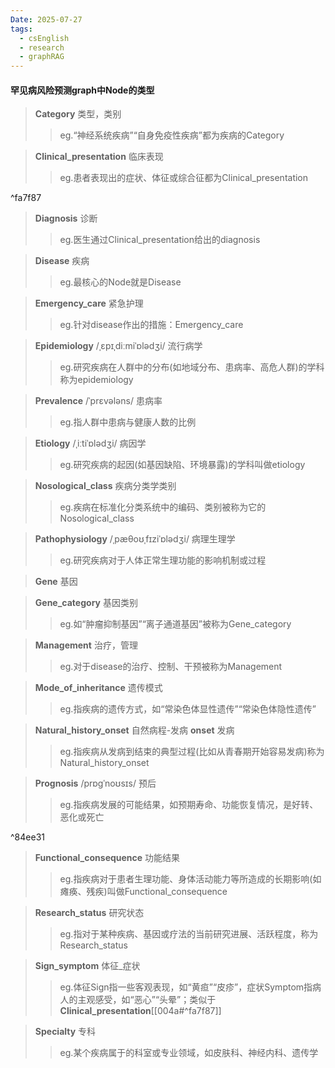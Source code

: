 ```yaml
---
Date: 2025-07-27
tags:
  - csEnglish
  - research
  - graphRAG
---
```

#### 罕见病风险预测graph中Node的类型

>**Category**
>类型，类别
>>eg.“神经系统疾病”“自身免疫性疾病”都为疾病的Category

>**Clinical_presentation**
>临床表现
>>eg.患者表现出的症状、体征或综合征都为Clinical_presentation

^fa7f87

>**Diagnosis**
>诊断
>>eg.医生通过Clinical_presentation给出的diagnosis

>**Disease**
>疾病
>>eg.最核心的Node就是Disease

>**Emergency_care**
>紧急护理
>>eg.针对disease作出的措施：Emergency_care

>**Epidemiology**   /ˌɛpɪˌdiːmiˈɒlədʒi/
>流行病学
>>eg.研究疾病在人群中的分布(如地域分布、患病率、高危人群)的学科称为epidemiology

>**Prevalence**   /ˈprɛvələns/
>患病率
>>eg.指人群中患病与健康人数的比例

>**Etiology**   /ˌiːtiˈɒlədʒi/
>病因学
>>eg.研究疾病的起因(如基因缺陷、环境暴露)的学科叫做etiology

>**Nosological_class**
>疾病分类学类别
>>eg.疾病在标准化分类系统中的编码、类别被称为它的 Nosological_class

>**Pathophysiology**   /ˌpæθoʊˌfɪziˈɒlədʒi/
>病理生理学
>>eg.研究疾病对于人体正常生理功能的影响机制或过程

>**Gene**
>基因

>**Gene_category**
>基因类别
>>eg.如“肿瘤抑制基因”“离子通道基因”被称为Gene_category

>**Management**
>治疗，管理
>>eg.对于disease的治疗、控制、干预被称为Management

>**Mode_of_inheritance**
>遗传模式
>>eg.指疾病的遗传方式，如“常染色体显性遗传”“常染色体隐性遗传”

>**Natural_history_onset**
>自然病程-发病
>**onset**
>发病
>>eg.指疾病从发病到结束的典型过程(比如从青春期开始容易发病)称为Natural_history_onset

>**Prognosis**   /prɒɡˈnoʊsɪs/
>预后
>>eg.指疾病发展的可能结果，如预期寿命、功能恢复情况，是好转、恶化或死亡

^84ee31

>**Functional_consequence**
>功能结果
>>eg.指疾病对于患者生理功能、身体活动能力等所造成的长期影响(如瘫痪、残疾)叫做Functional_consequence 

>**Research_status**
>研究状态
>>eg.指对于某种疾病、基因或疗法的当前研究进展、活跃程度，称为Research_status

>**Sign_symptom**
>体征_症状
>>eg.体征Sign指一些客观表现，如“黄疸”“皮疹”，症状Symptom指病人的主观感受，如“恶心”“头晕”；类似于**Clinical_presentation**[[004a#^fa7f87]]

>**Specialty**
>专科
>>eg.某个疾病属于的科室或专业领域，如皮肤科、神经内科、遗传学

